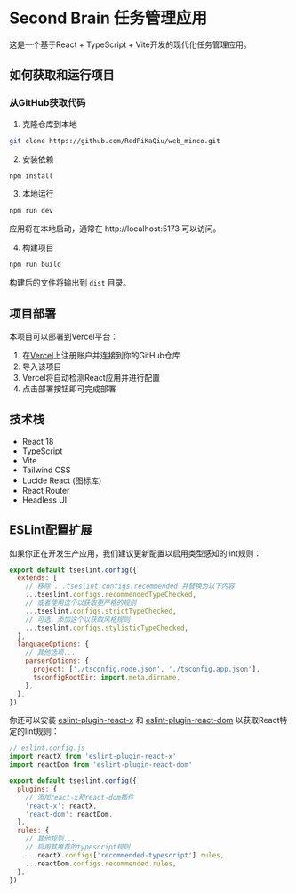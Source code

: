 # Second Brain 任务管理应用

这是一个基于React + TypeScript + Vite开发的现代化任务管理应用。

## 如何获取和运行项目

### 从GitHub获取代码

1. 克隆仓库到本地
```bash
git clone https://github.com/RedPiKaQiu/web_minco.git
```

2. 安装依赖
```bash
npm install
```

3. 本地运行
```bash
npm run dev
```
应用将在本地启动，通常在 http://localhost:5173 可以访问。

4. 构建项目
```bash
npm run build
```
构建后的文件将输出到 `dist` 目录。

## 项目部署

本项目可以部署到Vercel平台：

1. 在[Vercel](https://vercel.com)上注册账户并连接到你的GitHub仓库
2. 导入该项目
3. Vercel将自动检测React应用并进行配置
4. 点击部署按钮即可完成部署

## 技术栈

- React 18
- TypeScript
- Vite
- Tailwind CSS
- Lucide React (图标库)
- React Router
- Headless UI

## ESLint配置扩展

如果你正在开发生产应用，我们建议更新配置以启用类型感知的lint规则：

```js
export default tseslint.config({
  extends: [
    // 移除 ...tseslint.configs.recommended 并替换为以下内容
    ...tseslint.configs.recommendedTypeChecked,
    // 或者使用这个以获取更严格的规则
    ...tseslint.configs.strictTypeChecked,
    // 可选，添加这个以获取风格规则
    ...tseslint.configs.stylisticTypeChecked,
  ],
  languageOptions: {
    // 其他选项...
    parserOptions: {
      project: ['./tsconfig.node.json', './tsconfig.app.json'],
      tsconfigRootDir: import.meta.dirname,
    },
  },
})
```

你还可以安装 [eslint-plugin-react-x](https://github.com/Rel1cx/eslint-react/tree/main/packages/plugins/eslint-plugin-react-x) 和 [eslint-plugin-react-dom](https://github.com/Rel1cx/eslint-react/tree/main/packages/plugins/eslint-plugin-react-dom) 以获取React特定的lint规则：

```js
// eslint.config.js
import reactX from 'eslint-plugin-react-x'
import reactDom from 'eslint-plugin-react-dom'

export default tseslint.config({
  plugins: {
    // 添加react-x和react-dom插件
    'react-x': reactX,
    'react-dom': reactDom,
  },
  rules: {
    // 其他规则...
    // 启用其推荐的typescript规则
    ...reactX.configs['recommended-typescript'].rules,
    ...reactDom.configs.recommended.rules,
  },
})
```
